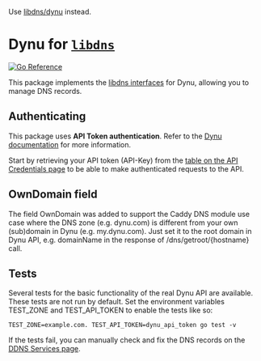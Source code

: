 Use [libdns/dynu](https://github.com/libdns/dynu) instead.

Dynu for [`libdns`](https://github.com/libdns/libdns)
=======================

[![Go Reference](https://pkg.go.dev/badge/test.svg)](https://pkg.go.dev/github.com/libdns/dynu)

This package implements the [libdns interfaces](https://github.com/libdns/libdns) for Dynu, allowing you to manage DNS records.

## Authenticating

This package uses **API Token authentication**. Refer to the [Dynu documentation](https://www.dynu.com/Support/API) for more information.

Start by retrieving your API token (API-Key) from the [table on the API Credentials page](https://www.dynu.com/ControlPanel/APICredentials) to be able to make authenticated requests to the API.

## OwnDomain field

The field OwnDomain was added to support the Caddy DNS module use case where the DNS zone (e.g. dynu.com) is different from your own (sub)domain in Dynu (e.g. my.dynu.com). Just set it to the root domain in Dynu API, e.g. domainName in the response of /dns/getroot/{hostname} call.

## Tests

Several tests for the basic functionality of the real Dynu API are available. These tests are not run by default. Set the environment variables TEST_ZONE and TEST_API_TOKEN to enable the tests like so:

```
TEST_ZONE=example.com. TEST_API_TOKEN=dynu_api_token go test -v
```

If the tests fail, you can manually check and fix the DNS records on the [DDNS Services page](https://www.dynu.com/en-US/ControlPanel/DDNS).
